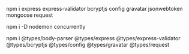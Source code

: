 npm i express express-validator bcryptjs config gravatar jsonwebtoken mongoose request

npm i -D nodemon concurrently

npm i @types/body-parser @types/express @types/express-validator @types/bcryptjs @types/config @types/gravatar @types/request

